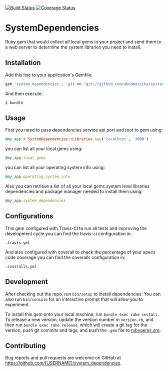 [![Build Status](https://travis-ci.org/abdomazzika/system_dependencies.svg?branch=master)](https://travis-ci.org/abdomazzika/system_dependencies)  [![Coverage Status](https://coveralls.io/repos/github/abdomazzika/system_dependencies/badge.svg?branch=master)](https://coveralls.io/github/abdomazzika/system_dependencies?branch=master)
# SystemDependencies

Ruby gem that would collect all local gems in your project and send them to a web server 
to determine the system libraries you need to install.

## Installation

Add this line to your application's Gemfile:

```ruby
gem 'system_dependencies', :git => "git://github.com/abdomazzika/system_dependencies.git"
```

And then execute:

    $ bundle

## Usage

First you need to pass dependencies service api port and root to gem using:
 
```ruby
@my_app = SystemDependencies::Libraries.new('localhost', '3000')
```

you can list all your local gems using:

```ruby
@my_app.local_gems
```
you can list all your operating system info using:

```ruby
@my_app.operating_system_info
```

Also you can retrieve a list of all your local gems system level libraries dependencies
and package manager needed to install them using:

```ruby
@my_app.system_dependencies
```

## Configurations

This gem configured with Travis-CI to run all tests and improving the development cycle
you can find the travis-ci configuration in:

```
.travis.yml
```

And also configured with coverall to check the percentage of your specs code coverage
you can find the coveralls configuration in:
 
```
.coveralls.yml
```
 
## Development

After checking out the repo, run `bin/setup` to install dependencies. You can also run `bin/console` for an interactive prompt that will allow you to experiment.

To install this gem onto your local machine, run `bundle exec rake install`. To release a new version, update the version number in `version.rb`, and then run `bundle exec rake release`, which will create a git tag for the version, push git commits and tags, and push the `.gem` file to [rubygems.org](https://rubygems.org).

## Contributing

Bug reports and pull requests are welcome on GitHub at https://github.com/[USERNAME]/system_dependencies.
